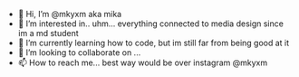 - 👋 Hi, I’m @mkyxm aka mika
- 👀 I’m interested in.. uhm... everything connected to media design since im a md student
- 🌱 I’m currently learning how to code, but im still far from being good at it 
- 💞️ I’m looking to collaborate on ...
- 📫 How to reach me... best way would be over instagram @mkyxm

<!---
mkyxm/mkyxm is a ✨ special ✨ repository because its `README.md` (this file) appears on your GitHub profile.
You can click the Preview link to take a look at your changes.
--->
